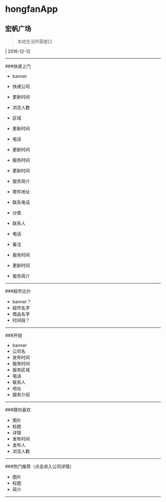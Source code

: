 # hongfanApp
## 宏帆广场


>本地生活所需接口

| 2016-12-12 



-------

###快递上门
* banner
* 快递公司
* 更新时间
* 浏览人数
* 区域
* 更新时间
* 电话
* 更新时间
* 服务时间
* 更新时间
* 服务简介

* 寄件地址
* 联系电话
* 分类
* 联系人
* 电话
* 备注
* 服务时间
* 更新时间
* 服务简介

-------

###超市比价
* banner？
* 超市名字
* 商品名字
* 时间段？

-------

###开锁
* banner
* 公司名
* 发布时间
* 服务时间
* 服务区域
* 电话
* 联系人
* 地址
* 服务介绍

-------

###猜你喜欢
* 图片
* 标题
* 详情
* 发布时间
* 发布人
* 浏览人数

-------

###热门推荐（点击进入公司详情）
* 图片
* 标题
* 简介

-------